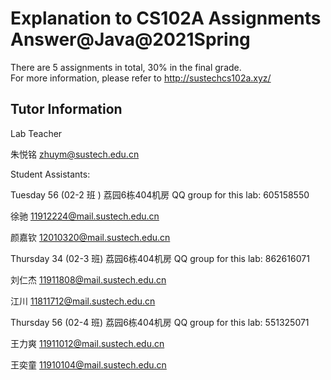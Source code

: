 # Explanation to CS102A Assignments Answer@Java@2021Spring
There are 5 assignments in total, 30% in the final grade.      
For more information, please refer to http://sustechcs102a.xyz/

## Tutor Information
Lab Teacher     

朱悦铭  zhuym@sustech.edu.cn     

 

Student Assistants:     

Tuesday 56  (02-2 班 ) 荔园6栋404机房 QQ group for this lab: 605158550     

徐驰  11912224@mail.sustech.edu.cn     

颜嘉钦  12010320@mail.sustech.edu.cn      

Thursday 34 (02-3 班) 荔园6栋404机房 QQ group for this lab: 862616071     

刘仁杰  11911808@mail.sustech.edu.cn     

江川  11811712@mail.sustech.edu.cn     

Thursday 56 (02-4 班) 荔园6栋404机房 QQ group for this lab: 551325071     

王力爽 11911012@mail.sustech.edu.cn      

王奕童 11910104@mail.sustech.edu.cn      
